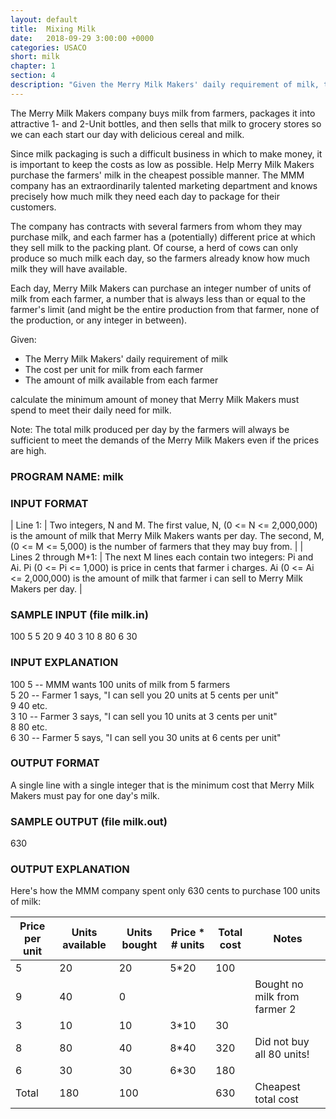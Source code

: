 ```yaml
---
layout: default
title:  Mixing Milk
date:   2018-09-29 3:00:00 +0000
categories: USACO
short: milk
chapter: 1
section: 4
description: "Given the Merry Milk Makers' daily requirement of milk, the cost per unit for milk from each farmer, and the amount of milk available from each farmer; calculate the minimum amount of money that Merry Milk Makers must spend to meet their daily need for milk."
---
```


The Merry Milk Makers company buys milk from farmers, packages it into attractive 1- and 2-Unit bottles, and then sells that milk to grocery stores so we can each start our day with delicious cereal and milk.

Since milk packaging is such a difficult business in which to make money, it is important to keep the costs as low as possible. Help Merry Milk Makers purchase the farmers' milk in the cheapest possible manner. The MMM company has an extraordinarily talented marketing department and knows precisely how much milk they need each day to package for their customers.

The company has contracts with several farmers from whom they may purchase milk, and each farmer has a (potentially) different price at which they sell milk to the packing plant. Of course, a herd of cows can only produce so much milk each day, so the farmers already know how much milk they will have available.

Each day, Merry Milk Makers can purchase an integer number of units of milk from each farmer, a number that is always less than or equal to the farmer's limit (and might be the entire production from that farmer, none of the production, or any integer in between).

Given:

*   The Merry Milk Makers' daily requirement of milk
*   The cost per unit for milk from each farmer
*   The amount of milk available from each farmer

calculate the minimum amount of money that Merry Milk Makers must spend to meet their daily need for milk.

Note: The total milk produced per day by the farmers will always be sufficient to meet the demands of the Merry Milk Makers even if the prices are high.

### PROGRAM NAME: milk

### INPUT FORMAT


| Line 1:              | Two integers, N and M. The first value, N, (0 <= N <= 2,000,000) is the amount of milk that Merry Milk Makers wants per day. The second, M, (0 <= M <= 5,000) is the number of farmers that they may buy from. |
| Lines 2 through M+1: | The next M lines each contain two integers: Pi and Ai. Pi (0 <= Pi <= 1,000) is price in cents that farmer i charges. Ai (0 <= Ai <= 2,000,000) is the amount of milk that farmer i can sell to Merry Milk Makers per day. |


### SAMPLE INPUT (file milk.in)

100 5
5 20
9 40
3 10
8 80
6 30

### INPUT EXPLANATION

100 5 -- MMM wants 100 units of milk from 5 farmers  
5 20 -- Farmer 1 says, "I can sell you 20 units at 5 cents per unit"  
9 40 etc.  
3 10 -- Farmer 3 says, "I can sell you 10 units at 3 cents per unit"  
8 80 etc.  
6 30 -- Farmer 5 says, "I can sell you 30 units at 6 cents per unit"  

### OUTPUT FORMAT

A single line with a single integer that is the minimum cost that Merry Milk Makers must pay for one day's milk.

### SAMPLE OUTPUT (file milk.out)

630

### OUTPUT EXPLANATION

Here's how the MMM company spent only 630 cents to purchase 100 units of milk:

| Price per unit | Units available | Units bought | Price * # units | Total cost | Notes                        |
|----------------|-----------------|--------------|-----------------|------------|------------------------------|
| 5              | 20              | 20           | 5*20            | 100        |                              |
| 9              | 40              | 0            |                 |            | Bought no milk from farmer 2 |
| 3              | 10              | 10           | 3*10            | 30         |                              |
| 8              | 80              | 40           | 8*40            | 320        | Did not buy all 80 units!    |
| 6              | 30              | 30           | 6*30            | 180        |                              |
| Total          | 180             | 100          |                 | 630        | Cheapest total cost          |